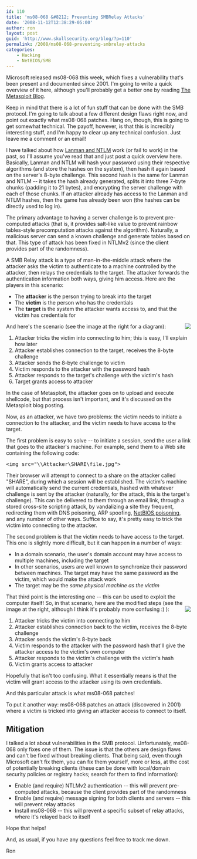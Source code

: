 ```yaml
---
id: 110
title: 'ms08-068 &#8212; Preventing SMBRelay Attacks'
date: '2008-11-12T12:38:29-05:00'
author: ron
layout: post
guid: 'http://www.skullsecurity.org/blog/?p=110'
permalink: /2008/ms08-068-preventing-smbrelay-attacks
categories:
    - Hacking
    - NetBIOS/SMB
---
```


Microsoft released ms08-068 this week, which fixes a vulnerability that's been present and documented since 2001. I'm going to write a quick overview of it here, although you'll probably get a better one by reading <a href='http://blog.metasploit.com/2008/11/ms08-067-metasploit-and-smb-relay.html'>The Metasploit Blog</a>. 
<!--more-->
Keep in mind that there is a lot of fun stuff that can be done with the SMB protocol. I'm going to talk about a few different design flaws right now, and point out exactly what ms08-068 patches. Hang on, though, this is going to get somewhat technical. The payoff, however, is that this is incredibly interesting stuff, and I'm happy to clear up any technical confusion. Just leave me a comment or an email! 

I have talked about how <a href='http://www.skullsecurity.org/blog/?p=34'>Lanman and NTLM</a> work (or fail to work) in the past, so I'll assume you've read that and just post a quick overview here. Basically, Lanman and NTLM will hash your password using their respective algorithms (and store the hashes on the system), then hash it again based on the server's 8-byte challenge. This second hash is the same for Lanman and NTLM -- it takes the hash already generated, splits it into three 7-byte chunks (padding it to 21 bytes), and encrypting the server challenge with each of those chunks. If an attacker already has access to the Lanman and NTLM hashes, then the game has already been won (the hashes can be directly used to log in). 

The primary advantage to having a server challenge is to prevent pre-computed attacks (that is, it provides salt-like value to prevent rainbow tables-style precomputation attacks against the algorithm). Naturally, a malicious server can send a known challenge and generate tables based on that. This type of attack has been fixed in NTLMv2 (since the client provides part of the randomness). 

A SMB Relay attack is a type of man-in-the-middle attack where the attacker asks the victim to authenticate to a machine controlled by the attacker, then relays the credentials to the target. The attacker forwards the authentication information both ways, giving him access. Here are the players in this scenario:
<ul>
<li>The <b>attacker</b> is the person trying to break into the target</li>
<li>The <b>victim</b> is the person who has the credentials</li>
<li>The <b>target</b> is the system the attacker wants access to, and that the victim has credentials for</li>
</ul>

And here's the scenario (see the image at the right for a diagram):
<img src='http://www.skullsecurity.org/blogdata/ms08-068-1.png' style='float: right;' />
<ol>
<li>Attacker tricks the victim into connecting to him; this is easy, I'll explain how later</li>
<li>Attacker establishes connection to the target, receives the 8-byte challenge</li>
<li>Attacker sends the 8-byte challenge to victim</li>
<li>Victim responds to the attacker with the password hash</li>
<li>Attacker responds to the target's challenge with the victim's hash</li>
<li>Target grants access to attacker</li>
</ol>

In the case of Metasploit, the attacker goes on to upload and execute shellcode, but that process isn't important, and it's discussed on the Metasploit blog posting. 

Now, as an attacker, we have two problems: the victim needs to initiate a connection to the attacker, and the victim needs to have access to the target. 

The first problem is easy to solve -- to initiate a session, send the user a link that goes to the attacker's machine. For example, send them to a Web site containing the following code:
<pre>&lt;img src="\\Attacker\SHARE\file.jpg"&gt;</pre>

Their browser will attempt to connect to a share on the attacker called "SHARE", during which a session will be established. The victim's machine will automatically send the current credentials, hashed with whatever challenge is sent by the attacker (naturally, for the attack, this is the target's challenge). This can be delivered to them through an email link, through a stored cross-site scripting attack, by vandalizing a site they frequent, redirecting them with DNS poisoning, ARP spoofing, <a href='http://www.skullsecurity.org/blog/?p=6'>NetBIOS poisoning</a>, and any number of other ways. Suffice to say, it's pretty easy to trick the victim into connecting to the attacker. 


The second problem is that the victim needs to have access to the target. This one is slightly more difficult, but it can happen in a number of ways:
<ul>
<li>In a domain scenario, the user's domain account may have access to multiple machines, including the target</li>
<li>In other scenarios, users are well known to synchronize their password between machines. The target may have the same password as the victim, which would make the attack work</li>
<li>The target may be the <i>same physical machine as the victim</i></li>
</ul>

That third point is the interesting one -- this can be used to exploit the computer itself! So, in that scenario, here are the modified steps (see the image at the right, although I think it's probably more confusing :) ):
<img src='http://www.skullsecurity.org/blogdata/ms08-068-2.png' style='float: right;' />
<ol>
<li>Attacker tricks the victim into connecting to him</li>
<li>Attacker establishes connection back to the victim, receives the 8-byte challenge</li>
<li>Attacker sends the victim's 8-byte back</li>
<li>Victim responds to the attacker with the password hash that'll give the attacker access to the victim's own computer</li>
<li>Attacker responds to the victim's challenge with the victim's hash</li>
<li>Victim grants access to attacker</li>
</ol>

Hopefully that isn't too confusing. What it essentially means is that the victim will grant access to the attacker using its own credentials. 

And this particular attack is what ms08-068 patches! 

To put it another way: ms08-068 patches an attack (discovered in 2001) where a victim is tricked into giving an attacker access to connect to itself. 

<h2>Mitigation</h2>
I talked a lot about vulnerabilities in the SMB protocol. Unfortunately, ms08-068 only fixes one of them. The issue is that the others are design flaws and can't be fixed without breaking clients. That being said, even though Microsoft can't fix them, you can fix them yourself, more or less, at the cost of potentially breaking clients (these can be done with local/domain security policies or registry hacks; search for them to find information):
<ul>
<li>Enable (and require) NTLMv2 authentication -- this will prevent pre-computed attacks, because the client provides part of the randomness</li>
<li>Enable (and require) message signing for both clients and servers -- this will prevent relay attacks</li>
<li>Install ms08-068 -- this will prevent a specific subset of relay attacks, where it's relayed back to itself</li>
</ul>

Hope that helps! 

And, as usual, if you have any questions feel free to track me down. 

Ron

